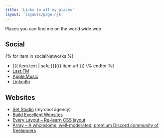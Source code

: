 ```yaml
---
title: 'Links to all my places'
layout: 'layouts/page.njk'
---
```

Places you can find me on the world wide web.

## Social

{% for item in socialNetworks %}
- [{{ item.text | safe }}]({{ item.url }})
{% endfor %}
- [Last.FM](https://www.last.fm/user/andyvirus)
- [Apple Music](https://music.apple.com/profile/hankchizljaw)
- [LinkedIn](https://www.linkedin.com/in/andy-bell-347971255/)

## Websites

- [Set Studio](https://set.studio) (my cool agency)
- [Build Excellent Websites](https://buildexcellentwebsit.es/)
- [Every Layout – Re-learn CSS layout](https://every-layout.dev/)
- [Array – A wholesome, well-moderated, premium Discord community of freelancers](https://array.chat/)